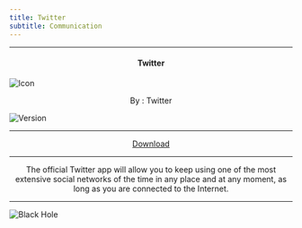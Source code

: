 ```yaml
---
title: Twitter
subtitle: Communication
---
```

---

<h4> <p align="center"> Twitter </p> </h4>

![Icon](https://rb.gy/b28on7)

<p align="center"> By : Twitter </p>

![Version](https://rb.gy/g6p8j0)

---

<p align ="center">
<a href="https://rb.gy/jkq0qh" class="btn btn-outline-success"> Download </a>
</p>

---

<p align="center">
The official Twitter app will allow you to keep using one of the most extensive social networks of the time in any place and at any moment, as long as you are connected to the Internet.
</p>

---

![Black Hole](https://rb.gy/z0dyyw)
